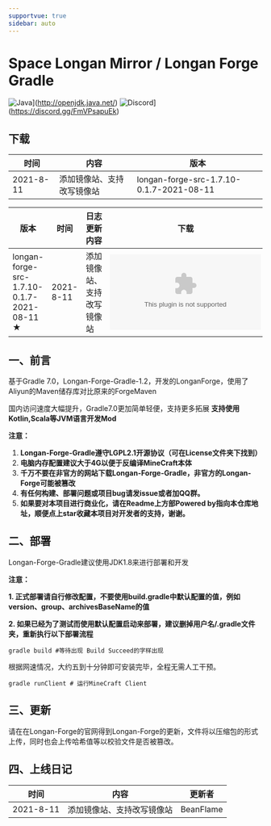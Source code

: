 ```yaml
---
supportvue: true
sidebar: auto
---
```


# Space Longan Mirror / Longan Forge Gradle
![Java](https://img.shields.io/badge/Java-1.8-informational)](http://openjdk.java.net/)
![Discord](https://img.shields.io/discord/796913369177260052)](https://discord.gg/FmVPsapuEk)



## 下载

| 时间        | 内容                                                         | 版本   |
| ---------- |------------------------------------------------------------ | -------- |
| 2021-8-11  | 添加镜像站、支持改写镜像站                                      | longan-forge-src-1.7.10-0.1.7-2021-08-11 |



| 版本                                     | 时间       | 日志更新内容                                                | 下载 |
|------------------------------------------|-----------|------------------------------------------------------------|-----|
| longan-forge-src-1.7.10-0.1.7-2021-08-11 ★ | 2021-8-11 | 添加镜像站、支持改写镜像站                                 | ![★](https://github.com/space-longan/longan-forge-src/archive/refs/tags/1.7.10-0.1.7.zip) |





## 一、前言

基于Gradle 7.0，Longan-Forge-Gradle-1.2，开发的LonganForge，使用了Aliyun的Maven储存库对比原来的ForgeMaven

国内访问速度大幅提升，Gradle7.0更加简单轻便，支持更多拓展
**支持使用Kotlin,Scala等JVM语言开发Mod**

**注意：**

1. **Longan-Forge-Gradle遵守LGPL2.1开源协议（可在License文件夹下找到）**
2. **电脑内存配置建议大于4G以便于反编译MineCraft本体**
3. **千万不要在非官方的网站下载Longan-Forge-Gradle，非官方的Longan-Forge可能被篡改**
4. **有任何构建、部署问题或项目bug请发issue或者加QQ群。**
5. **如果要对本项目进行商业化，请在Readme上方部Powered by指向本仓库地址，顺便点上star收藏本项目对开发者的支持，谢谢。**

## 二、部署

Longan-Forge-Gradle建议使用JDK1.8来进行部署和开发

**注意：**

**1. 正式部署请自行修改配置，不要使用build.gradle中默认配置的值，例如version、group、archivesBaseName的值**

**2. 如果已经为了测试而使用默认配置启动来部署，建议删掉用户名/.gradle文件夹，重新执行以下部署流程**

```shell
gradle build #等待出现 Build Succeed的字样出现
```

根据网速情况，大约五到十分钟即可安装完毕，全程无需人工干预。

```shell
gradle runClient # 运行MineCraft Client
```

## 三、更新

请在在Longan-Forge的官网得到Longan-Forge的更新，文件将以压缩包的形式上传，同时也会上传哈希值等以校验文件是否被篡改。

## 四、上线日记

| 时间       | 内容                                                         | 更新者   |
| ---------- |------------------------------------------------------------ | -------- |
| 2021-8-11 | 添加镜像站、支持改写镜像站                                       | BeanFlame |
